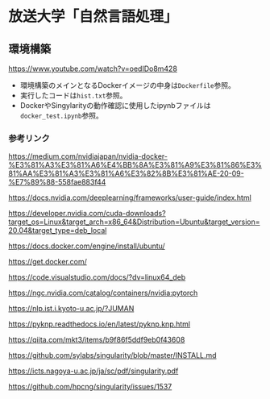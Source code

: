 # 放送大学「自然言語処理」

## 環境構築

https://www.youtube.com/watch?v=oedIDo8m428

- 環境構築のメインとなるDockerイメージの中身は`Dockerfile`参照。
- 実行したコードは`hist.txt`参照。
- DockerやSingylarityの動作確認に使用したipynbファイルは`docker_test.ipynb`参照。

### 参考リンク

https://medium.com/nvidiajapan/nvidia-docker-%E3%81%A3%E3%81%A6%E4%BB%8A%E3%81%A9%E3%81%86%E3%81%AA%E3%81%A3%E3%81%A6%E3%82%8B%E3%81%AE-20-09-%E7%89%88-558fae883f44

https://docs.nvidia.com/deeplearning/frameworks/user-guide/index.html

https://developer.nvidia.com/cuda-downloads?target_os=Linux&target_arch=x86_64&Distribution=Ubuntu&target_version=20.04&target_type=deb_local

https://docs.docker.com/engine/install/ubuntu/

https://get.docker.com/

https://code.visualstudio.com/docs/?dv=linux64_deb

https://ngc.nvidia.com/catalog/containers/nvidia:pytorch

https://nlp.ist.i.kyoto-u.ac.jp/?JUMAN

https://pyknp.readthedocs.io/en/latest/pyknp.knp.html

https://qiita.com/mkt3/items/b9f86f5ddf9eb0f43608

https://github.com/sylabs/singularity/blob/master/INSTALL.md

https://icts.nagoya-u.ac.jp/ja/sc/pdf/singularity.pdf

https://github.com/hpcng/singularity/issues/1537
